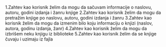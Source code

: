 1.Zahtev kao korisnik želim da mogu da sačuvam informacije o naslovu, autoru, godini izdanja i žanru knjige
2.Zahtev kao korisnik želim da mogu da pretražim knjige po naslovu, autoru, godini izdanja i žanru
3.Zahtev kao korisnik želim da mogu da izmenim bilo koju informaciju o knjizi (naslov, autora, godinu izdanja, žanr)
4.Zahtev kao korisnik želim da mogu da izbrišem neku knjigu iz biblioteke
5.Zahtev kao korisnik želim da se knjige čuvaju i uzimaju iz fajla